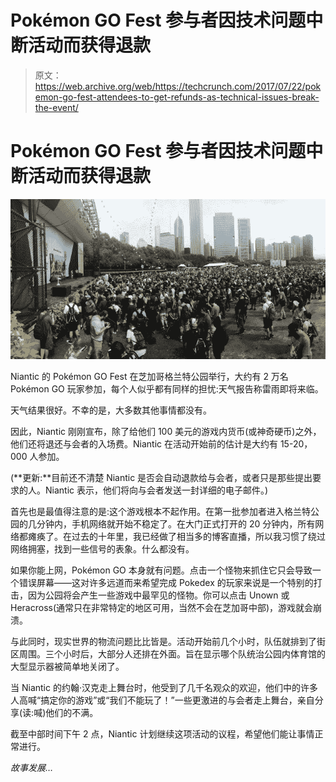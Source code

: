 # Pokémon GO Fest 参与者因技术问题中断活动而获得退款

> 原文：<https://web.archive.org/web/https://techcrunch.com/2017/07/22/pokemon-go-fest-attendees-to-get-refunds-as-technical-issues-break-the-event/>

# Pokémon GO Fest 参与者因技术问题中断活动而获得退款

![](img/9992008617f93a83010576ce67aafbed.png)

Niantic 的 Pokémon GO Fest 在芝加哥格兰特公园举行，大约有 2 万名 Pokémon GO 玩家参加，每个人似乎都有同样的担忧:天气报告称雷雨即将来临。

天气结果很好。不幸的是，大多数其他事情都没有。

因此，Niantic 刚刚宣布，除了给他们 100 美元的游戏内货币(或神奇硬币)之外，他们还将退还与会者的入场费。Niantic 在活动开始前的估计是大约有 15-20，000 人参加。

(**更新:**目前还不清楚 Niantic 是否会自动退款给与会者，或者只是那些提出要求的人。Niantic 表示，他们将向与会者发送一封详细的电子邮件。)

首先也是最值得注意的是:这个游戏根本不起作用。在第一批参加者进入格兰特公园的几分钟内，手机网络就开始不稳定了。在大门正式打开的 20 分钟内，所有网络都瘫痪了。在过去的十年里，我已经做了相当多的博客直播，所以我习惯了绕过网络拥塞，找到一些信号的表象。什么都没有。

如果你能上网，Pokémon GO 本身就有问题。点击一个怪物来抓住它只会导致一个错误屏幕——这对许多远道而来希望完成 Pokedex 的玩家来说是一个特别的打击，因为公园将会产生一些游戏中最罕见的怪物。你可以点击 Unown 或 Heracross(通常只在非常特定的地区可用，当然不会在芝加哥中部)，游戏就会崩溃。

与此同时，现实世界的物流问题比比皆是。活动开始前几个小时，队伍就排到了街区周围。三个小时后，大部分人还排在外面。旨在显示哪个队统治公园内体育馆的大型显示器被简单地关闭了。

当 Niantic 的约翰·汉克走上舞台时，他受到了几千名观众的欢迎，他们中的许多人高喊“搞定你的游戏”或“我们不能玩了！”一些更激进的与会者走上舞台，亲自分享(读:喊)他们的不满。

截至中部时间下午 2 点，Niantic 计划继续这项活动的议程，希望他们能让事情正常进行。

*故事发展…*